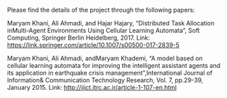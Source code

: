 Please find the details of the project through the following papers:

Maryam Khani, Ali Ahmadi, and Hajar Hajary, “Distributed Task Allocation inMulti-Agent Environments Using Cellular Learning Automata”, Soft Computing, Springer Berlin Heidelberg, 2017. 
Link: https://link.springer.com/article/10.1007/s00500-017-2839-5

Maryam Khani, Ali Ahmadi, andMaryam Khademi, “A model based on cellular learning automata for improving the intelligent assistant agents and its application in earthquake crisis management”,International Journal of Information&
Communication Technology Research, Vol. 7, pp.29-39, January 2015. 
Link: http://ijict.itrc.ac.ir/article-1-107-en.html
